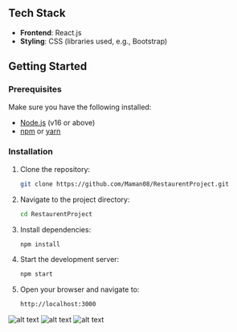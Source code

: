 
## Tech Stack

- **Frontend**: React.js
- **Styling**: CSS (libraries used, e.g., Bootstrap)

## Getting Started

### Prerequisites

Make sure you have the following installed:

- [Node.js](https://nodejs.org/) (v16 or above)
- [npm](https://www.npmjs.com/) or [yarn](https://yarnpkg.com/)

### Installation

1. Clone the repository:
   ```bash
   git clone https://github.com/Maman08/RestaurentProject.git

2. Navigate to the project directory:
   ```bash
   cd RestaurentProject

3. Install dependencies:
   ```bash
   npm install

4. Start the development server:
   ```bash
   npm start

5. Open your browser and navigate to:
   ```bash
   http://localhost:3000

![alt text](image.png)
![alt text](image-2.png)
![alt text](image-1.png)